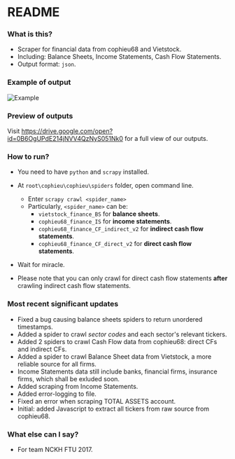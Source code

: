 # README #

### What is this? ###

* Scraper for financial data from cophieu68 and Vietstock.
* Including: Balance Sheets, Income Statements, Cash Flow Statements.
* Output format: `json`.

### Example of output ###
![Example](http://i.imgur.com/StnXSL2.png)

### Preview of outputs ###

Visit https://drive.google.com/open?id=0B6OgUPdE214jNVV4QzNyS051Nk0 for a full view of our outputs.

### How to run? ###

* You need to have `python` and `scrapy` installed.
* At `root\cophieu\cophieu\spiders` folder, open command line.
    * Enter `scrapy crawl <spider_name>`
    * Particularly, `<spider_name>` can be:
        * `vietstock_finance_BS` for **balance sheets**.
        * `cophieu68_finance_IS` for **income statements**.
        * `cophieu68_finance_CF_indirect_v2` for **indirect cash flow statements**.
        * `cophieu68_finance_CF_direct_v2` for **direct cash flow statements**.
        
* Wait for miracle.
* Please note that you can only crawl for direct cash flow statements **after** crawling indirect cash flow statements.

### Most recent significant updates ###

* Fixed a bug causing balance sheets spiders to return unordered timestamps.
* Added a spider to crawl *sector codes* and each sector's relevant tickers.
* Added 2 spiders to crawl Cash Flow data from cophieu68: direct CFs and indirect CFs.
* Added a spider to crawl Balance Sheet data from Vietstock, a more reliable source for all firms.
* Income Statements data still include banks, financial firms, insurance firms, which shall be exluded soon.
* Added scraping from Income Statements.
* Added error-logging to file.
* Fixed an error when scraping TOTAL ASSETS account.
* Initial: added Javascript to extract all tickers from raw source from cophieu68.

### What else can I say? ###

* For team NCKH FTU 2017.

